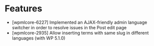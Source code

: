 # Features
* [wpmlcore-6227] Implemented an AJAX-friendly admin language switcher in order to resolve issues in the Post edit page
* [wpmlcore-2935] Allow inserting terms with same slug in different languages (with WP 5.1.0)